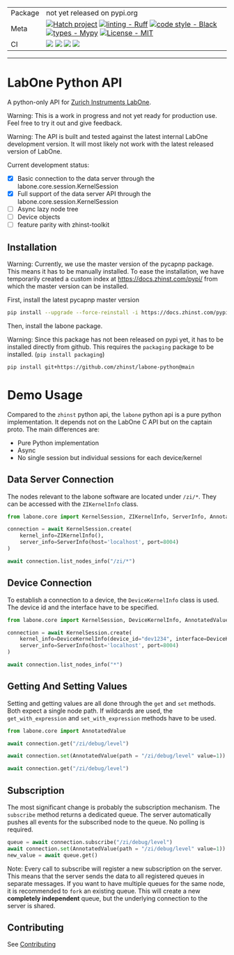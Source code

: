 | | |
| --- | --- |
| Package | not yet released on pypi.org |
| Meta | [![Hatch project](https://img.shields.io/badge/%F0%9F%A5%9A-Hatch-4051b5.svg)](https://github.com/pypa/hatch) [![linting - Ruff](https://img.shields.io/endpoint?url=https://raw.githubusercontent.com/charliermarsh/ruff/main/assets/badge/v0.json)](https://github.com/charliermarsh/ruff) [![code style - Black](https://img.shields.io/badge/code%20style-black-000000.svg)](https://github.com/psf/black) [![types - Mypy](https://img.shields.io/badge/types-Mypy-blue.svg)](https://github.com/python/mypy) [![License - MIT](https://img.shields.io/badge/license-MIT-9400d3.svg)](https://spdx.org/licenses/)|
| CI | ![](https://github.com/zhinst/labone-python/actions/workflows/github-code-scanning/codeql/badge.svg) ![](https://codecov.io/gh/zhinst/labone-python/branch/main/graph/badge.svg?token=VUDDFQE20M) ![](https://github.com/zhinst/labone-python/actions/workflows/code_quality.yml/badge.svg) ![](https://github.com/zhinst/labone-python/actions/workflows/tests.yml/badge.svg) | 
-----

# LabOne Python API

A python-only API for [Zurich Instruments LabOne](https://www.zhinst.com/labone).

Warning:
    This is a work in progress and not yet ready for production use. Feel free
    to try it out and give feedback.

Warning:
    The API is built and tested against the latest internal LabOne development
    version. It will most likely not work with the latest released version of LabOne.

Current development status:

* [x] Basic connection to the data server through the labone.core.session.KernelSession
* [x] Full support of the data server API through the labone.core.session.KernelSession
* [ ] Async lazy node tree 
* [ ] Device objects
* [ ] feature parity with zhinst-toolkit

## Installation

Warning: 
    Currently, we use the master version of the pycapnp package.
    This means it has to be manually installed. To ease the installation, we have
    temporarily created a custom index at https://docs.zhinst.com/pypi/ from which 
    the master version can be installed.

First, install the latest pycapnp master version

```bash
pip install --upgrade --force-reinstall -i https://docs.zhinst.com/pypi/ pycapnp
```

Then, install the labone package.

Warning: 
    Since this package has not been released on pypi yet, it has to be installed
    directly from github. This requires the `packaging` package to be installed.
    (`pip install packaging`)

```bash
pip install git+https://github.com/zhinst/labone-python@main
```

# Demo Usage

Compared to the `zhinst` python api, the `labone` python api is a pure python
implementation. It depends not on the LabOne C API but on the captain proto.
The main differences are:

* Pure Python implementation
* Async
* No single session but individual sessions for each device/kernel

## Data Server Connection

The nodes relevant to the labone software are located under `/zi/*`. They
can be accessed with the `ZIKernelInfo` class.

```python
from labone.core import KernelSession, ZIKernelInfo, ServerInfo, AnnotatedValue

connection = await KernelSession.create(
    kernel_info=ZIKernelInfo(),
    server_info=ServerInfo(host='localhost', port=8004)
)

await connection.list_nodes_info("/zi/*")
```

## Device Connection

To establish a connection to a device, the `DeviceKernelInfo` class is used.
The device id and the interface have to be specified.

```python
from labone.core import KernelSession, DeviceKernelInfo, AnnotatedValue

connection = await KernelSession.create(
    kernel_info=DeviceKernelInfo(device_id="dev1234", interface=DeviceKernelInfo.GbE),
    server_info=ServerInfo(host='localhost', port=8004)
)

await connection.list_nodes_info("*")
```

## Getting And Setting Values

Setting and getting values are all done through the `get` and `set` methods.
Both expect a single node path. If wildcards are used, the `get_with_expression`
and `set_with_expression` methods have to be used.

```python
from labone.core import AnnotatedValue

await connection.get("/zi/debug/level")

await connection.set(AnnotatedValue(path = "/zi/debug/level" value=1))

await connection.get("/zi/debug/level")
```

## Subscription

The most significant change is probably the subscription mechanism. The `subscribe` method
returns a dedicated queue. The server automatically pushes all events for
the subscribed node to the queue. No polling is required.

```python
queue = await connection.subscribe("/zi/debug/level")
await connection.set(AnnotatedValue(path = "/zi/debug/level" value=1))
new_value = await queue.get()
```

Note:
    Every call to subscribe will register a new subscription on the server.
    This means that the server sends the data to all registered queues in 
    separate messages. If you want to have multiple queues for the same node,
    it is recommended to `fork` an existing queue. This will create a new
    **completely independent** queue, but the underlying connection to the
    server is shared.

## Contributing

See [Contributing](CONTRIBUTING.md)
